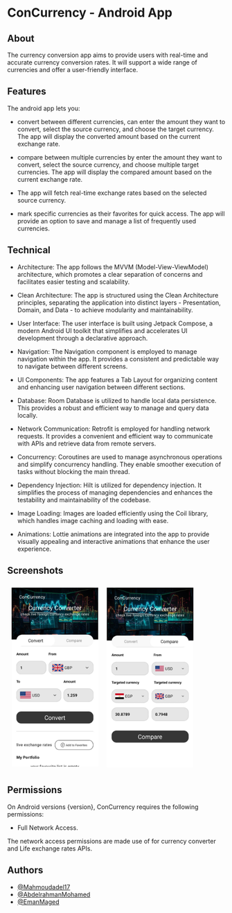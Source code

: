 # ConCurrency - Android App



## About

The currency conversion app aims to provide users with real-time and accurate currency
conversion rates. It will support a wide range of currencies and offer a user-friendly interface.



## Features

The android app lets you:
- convert between different currencies, can enter the amount they want to convert, select the source currency, and choose the target currency. The app will display the converted amount
based on the current exchange rate.

- compare between multiple currencies by enter the amount they want to convert, select the source currency, and choose multiple target currencies. The app will display the compared amount
based on the current exchange rate.

- The app will fetch real-time exchange rates based on the selected source currency.

- mark specific currencies as their favorites for quick access. The app will provide an option to save and manage a list of frequently used currencies.




## Technical

- Architecture: The app follows the MVVM (Model-View-ViewModel) architecture, which promotes a clear separation of concerns and facilitates easier testing and scalability.

- Clean Architecture: The app is structured using the Clean Architecture principles, separating the application into distinct layers - Presentation, Domain, and Data - to achieve modularity and maintainability.

- User Interface: The user interface is built using Jetpack Compose, a modern Android UI toolkit that simplifies and accelerates UI development through a declarative approach.

- Navigation: The Navigation component is employed to manage navigation within the app. It provides a consistent and predictable way to navigate between different screens.

- UI Components: The app features a Tab Layout for organizing content and enhancing user navigation between different sections.

- Database: Room Database is utilized to handle local data persistence. This provides a robust and efficient way to manage and query data locally.

- Network Communication: Retrofit is employed for handling network requests. It provides a convenient and efficient way to communicate with APIs and retrieve data from remote servers.

- Concurrency: Coroutines are used to manage asynchronous operations and simplify concurrency handling. They enable smoother execution of tasks without blocking the main thread.

- Dependency Injection: Hilt is utilized for dependency injection. It simplifies the process of managing dependencies and enhances the testability and maintainability of the codebase.

- Image Loading: Images are loaded efficiently using the Coil library, which handles image caching and loading with ease.

- Animations: Lottie animations are integrated into the app to provide visually appealing and interactive animations that enhance the user experience.



## Screenshots

[<img src="/screenShots/convert.jpg" align="left"
width="200"
    hspace="10" vspace="10">](/screenShots/convert.jpg)
[<img src="/screenShots/compare.jpg" align="center"
width="200"
    hspace="10" vspace="10">](/screenShots/compare.jpg)


## Permissions

On Android versions {version}, ConCurrency requires the following permissions:
- Full Network Access.

The network access permissions are made use of for currency converter and Life exchange rates APIs.

## Authors

- [@Mahmoudadel17](https://www.github.com/Mahmoudadel17)
- [@AbdelrahmanMohamed](https://github.com/abdelrahmanmohamed19)
- [@EmanMaged](https://github.com/Amona12345)
